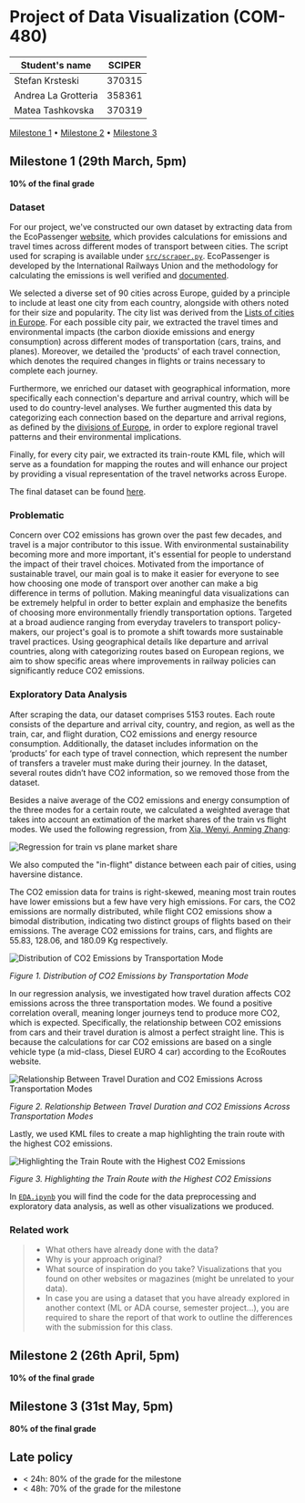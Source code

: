 # Project of Data Visualization (COM-480)

| Student's name | SCIPER |
| -------------- | ------ |
| Stefan Krsteski | 370315 |
| Andrea La Grotteria | 358361 |
| Matea Tashkovska | 370319 |

[Milestone 1](#milestone-1) • [Milestone 2](#milestone-2) • [Milestone 3](#milestone-3)

## Milestone 1 (29th March, 5pm)

**10% of the final grade**

### Dataset

For our project, we've constructed our own dataset by extracting data from the  EcoPassenger [website](https://ecopassenger.hafas.de/bin/query.exe/en?L=vs_uic), which provides calculations for emissions and travel times across different modes of transport between cities. The script used for scraping is available under [`src/scraper.py`](https://github.com/com-480-data-visualization/com-480-project-ecoroutes/blob/master/Milestone%201/src/scraper.py). EcoPassenger is developed by the International Railways Union and the methodology for calculating the emissions is well verified and [documented](https://ecopassenger.hafas.de/bin/help.exe/en?L=vs_uic&tpl=methodology).

We selected a diverse set of 90 cities across Europe, guided by a principle to include at least one city from each country, alongside with others noted for their size and popularity. The city list was derived from the [Lists of cities in Europe](https://en.wikipedia.org/wiki/Lists_of_cities_in_Europe). For each possible city pair, we extracted the travel times and environmental impacts (the carbon dioxide emissions and energy consumption)  across different modes of transportation (cars, trains, and planes). Moreover, we detailed the 'products' of each travel connection, which denotes the required changes in flights or trains necessary to complete each journey.

Furthermore, we enriched our dataset with geographical information, more specifically each connection's departure and arrival country, which will be used to do country-level analyses. We further augmented this data by categorizing each connection based on the departure and arrival regions, as defined by the [divisions of Europe](https://en.wikipedia.org/wiki/Regions_of_Europe), in order to explore regional travel patterns and their environmental implications.

Finally, for every city pair, we extracted its train-route KML file, which will serve as a foundation for mapping the routes and will enhance our project by providing a visual representation of the travel networks across Europe.

The final dataset can be found [here](https://github.com/com-480-data-visualization/com-480-project-ecoroutes/tree/master/Milestone%201/data).

### Problematic

Concern over CO2 emissions has grown over the past few decades, and travel is a major contributor to this issue. With environmental sustainability becoming more and more important, it's essential for people to understand the impact of their travel choices. Motivated from the importance of sustainable travel, our main goal is to make it easier for everyone to see how choosing one mode of transport over another can make a big difference in terms of pollution. Making meaningful data visualizations can be extremely helpful in order to better explain and emphasize the benefits of choosing more environmentally friendly transportation options. Targeted at a broad audience ranging from everyday travelers to transport policy-makers, our project's goal is to promote a shift towards more sustainable travel practices. Using geographical details like departure and arrival countries, along with categorizing routes based on European regions, we aim to show specific areas where improvements in railway policies can significantly reduce CO2 emissions. 

### Exploratory Data Analysis

After scraping the data, our dataset comprises 5153 routes. Each route consists of the departure and arrival city, country, and region, as well as the train, car, and flight duration, CO2 emissions and energy resource consumption. Additionally, the dataset includes information on the ‘products’ for each type of travel connection, which represent the number of transfers a traveler must make during their journey. In the dataset, several routes didn’t have CO2 information, so we removed those from the dataset.

Besides a naive average of the CO2 emissions and energy consumption of the three modes for a certain route, we calculated a weighted average that takes into account an extimation of the market shares of the train vs flight modes. We used the following regression, from [Xia, Wenyi, Anming Zhang](https://doi.org/10.1016/j.trb.2016.10.006):

![Regression for train vs plane market share](https://github.com/com-480-data-visualization/com-480-project-ecoroutes/assets/20169200/4b7748d5-6c23-4115-8d26-7c80ba4920fc)

We also computed the "in-flight" distance between each pair of cities, using haversine distance.

The CO2 emission data for trains is right-skewed, meaning most train routes have lower emissions but a few have very high emissions. For cars, the CO2 emissions are normally distributed, while flight CO2 emissions show a bimodal distribution, indicating two distinct groups of flights based on their emissions. The average CO2 emissions for trains, cars, and flights are 55.83, 128.06, and 180.09 Kg respectively.

![Distribution of CO2 Emissions by Transportation Mode](https://github.com/com-480-data-visualization/com-480-project-ecoroutes/assets/58995762/161ecc15-4e4c-4b37-a12a-e86b0ab18290)

*Figure 1. Distribution of CO2 Emissions by Transportation Mode*

In our regression analysis, we investigated how travel duration affects CO2 emissions across the three transportation modes. We found a positive correlation overall, meaning longer journeys tend to produce more CO2, which is expected. Specifically, the relationship between CO2 emissions from cars and their travel duration is almost a perfect straight line. This is because the calculations for car CO2 emissions are based on a single vehicle type (a mid-class, Diesel EURO 4 car) according to the EcoRoutes website.

![Relationship Between Travel Duration and CO2 Emissions Across Transportation Modes](https://github.com/com-480-data-visualization/com-480-project-ecoroutes/assets/58995762/ed9b5dc6-4dfa-4109-9705-ec7680623d43)

*Figure 2. Relationship Between Travel Duration and CO2 Emissions Across Transportation Modes*

Lastly, we used KML files to create a map highlighting the train route with the highest CO2 emissions.

![Highlighting the Train Route with the Highest CO2 Emissions](https://github.com/com-480-data-visualization/com-480-project-ecoroutes/assets/58995762/200c8751-0858-4691-810a-56bd70aa4512)

*Figure 3. Highlighting the Train Route with the Highest CO2 Emissions*

In [`EDA.ipynb`](https://github.com/com-480-data-visualization/com-480-project-ecoroutes/blob/master/Milestone%201/notebooks/EDA.ipynb) you will find the code for the data preprocessing and exploratory data analysis, as well as other visualizations we produced.


### Related work


> - What others have already done with the data?
> - Why is your approach original?
> - What source of inspiration do you take? Visualizations that you found on other websites or magazines (might be unrelated to your data).
> - In case you are using a dataset that you have already explored in another context (ML or ADA course, semester project...), you are required to share the report of that work to outline the differences with the submission for this class.

## Milestone 2 (26th April, 5pm)

**10% of the final grade**


## Milestone 3 (31st May, 5pm)

**80% of the final grade**


## Late policy

- < 24h: 80% of the grade for the milestone
- < 48h: 70% of the grade for the milestone

